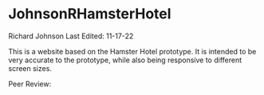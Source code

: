 # JohnsonRHamsterHotel

Richard Johnson
Last Edited: 11-17-22

This is a website based on the Hamster Hotel prototype. It is intended to be very accurate to the prototype, while also being responsive to different screen sizes.

Peer Review: 
